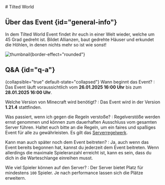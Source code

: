 <primary-label ref="event-held" />
<secondary-label ref="tilted-world-mc-version" />
<secondary-label ref="tilted-world-date" />
# Tilted World


## Über das Event {id="general-info"}

In dem Tilted World Event findet ihr euch in einer Welt wieder, welche um 45 Grad gedreht ist.
Bildet Allianzen, baut gedrehte Häuser und erkundet die Höhlen, in denen nichts mehr so ist wie sonst!

![thumbnail](tilted.world.png){border-effect="rounded"}

## Q&amp;A {id="q-a"}

{collapsible="true" default-state="collapsed"}
Wann beginnt das Event?
: Das Event läuft voraussichtlich vom **26.01.2025 16:00 Uhr** bis zum **28.01.2025 16:00 Uhr**.

Welche Version von Minecraft wird benötigt?
: Das Event wird in der Version **1.21.4** stattfinden.

Was passiert, wenn ich gegen die Regeln verstoße?
: Regelverstöße werden ernst genommen und können zum dauerhaften Ausschluss vom gesamten Server führen. Haltet euch
bitte an die Regeln, um ein faires und spaßiges Event für alle zu gewährleisten. Es gilt das [Serverregelwerk](rules.md).

Kann man auch später noch dem Event beitreten?
: Ja, auch wenn das Event bereits begonnen hat, kannst du jederzeit dem Event beitreten. Wenn allerdings die maximale
Spieleranzahl erreicht ist, kann es sein, dass du dich in die Warteschlange einreihen musst.

Wie viel Spieler können auf den Server?
: Der Server bietet Platz für mindestens `100` Spieler.
Je nach performance lassen sich die Plätze erweitern.